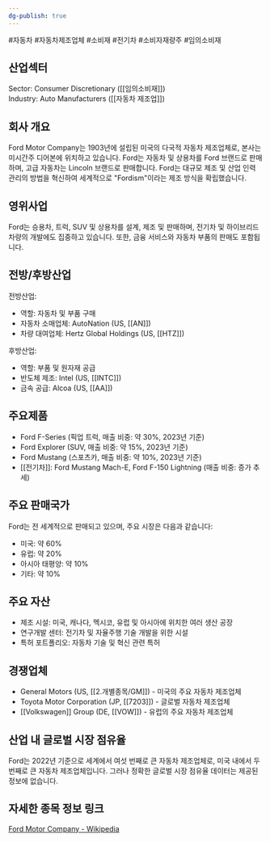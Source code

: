 ```yaml
---
dg-publish: true
---
```

#자동차 #자동차제조업체 #소비재 #전기차 #소비자재량주 #임의소비재

## 산업섹터

Sector: Consumer Discretionary ([[임의소비재]])  
Industry: Auto Manufacturers ([[자동차 제조업]])

## 회사 개요

Ford Motor Company는 1903년에 설립된 미국의 다국적 자동차 제조업체로, 본사는 미시간주 디어본에 위치하고 있습니다. Ford는 자동차 및 상용차를 Ford 브랜드로 판매하며, 고급 자동차는 Lincoln 브랜드로 판매합니다. Ford는 대규모 제조 및 산업 인력 관리의 방법을 혁신하여 세계적으로 "Fordism"이라는 제조 방식을 확립했습니다.

## 영위사업

Ford는 승용차, 트럭, SUV 및 상용차를 설계, 제조 및 판매하며, 전기차 및 하이브리드 차량의 개발에도 집중하고 있습니다. 또한, 금융 서비스와 자동차 부품의 판매도 포함됩니다.

## 전방/후방산업

전방산업:

- 역할: 자동차 및 부품 구매
- 자동차 소매업체: AutoNation (US, [[AN]])
- 차량 대여업체: Hertz Global Holdings (US, [[HTZ]])

후방산업:

- 역할: 부품 및 원자재 공급
- 반도체 제조: Intel (US, [[INTC]])
- 금속 공급: Alcoa (US, [[AA]])

## 주요제품

- Ford F-Series (픽업 트럭, 매출 비중: 약 30%, 2023년 기준)
- Ford Explorer (SUV, 매출 비중: 약 15%, 2023년 기준)
- Ford Mustang (스포츠카, 매출 비중: 약 10%, 2023년 기준)
- [[전기차]]: Ford Mustang Mach-E, Ford F-150 Lightning (매출 비중: 증가 추세)

## 주요 판매국가

Ford는 전 세계적으로 판매되고 있으며, 주요 시장은 다음과 같습니다:

- 미국: 약 60%
- 유럽: 약 20%
- 아시아 태평양: 약 10%
- 기타: 약 10%

## 주요 자산

- 제조 시설: 미국, 캐나다, 멕시코, 유럽 및 아시아에 위치한 여러 생산 공장
- 연구개발 센터: 전기차 및 자율주행 기술 개발을 위한 시설
- 특허 포트폴리오: 자동차 기술 및 혁신 관련 특허

## 경쟁업체

- General Motors (US, [[2.개별종목/GM]]) - 미국의 주요 자동차 제조업체
- Toyota Motor Corporation (JP, [[7203]]) - 글로벌 자동차 제조업체
- [[Volkswagen]] Group (DE, [[VOW]]) - 유럽의 주요 자동차 제조업체

## 산업 내 글로벌 시장 점유율

Ford는 2022년 기준으로 세계에서 여섯 번째로 큰 자동차 제조업체로, 미국 내에서 두 번째로 큰 자동차 제조업체입니다. 그러나 정확한 글로벌 시장 점유율 데이터는 제공된 정보에 없습니다.

## 자세한 종목 정보 링크

[Ford Motor Company - Wikipedia](https://en.wikipedia.org/wiki/Ford_Motor_Company)